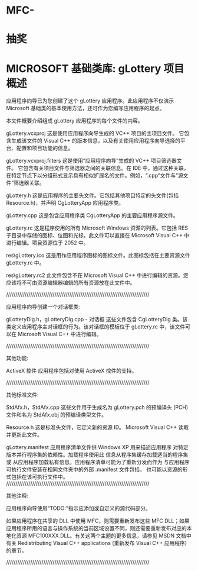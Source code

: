 # MFC-
抽奖
================================================================================
MICROSOFT 基础类库: gLottery 项目概述
===============================================================================

应用程序向导已为您创建了这个 gLottery 应用程序。此应用程序不仅演示 Microsoft 基础类的基本使用方法，还可作为您编写应用程序的起点。

本文件概要介绍组成 gLottery 应用程序的每个文件的内容。

gLottery.vcxproj
这是使用应用程序向导生成的 VC++ 项目的主项目文件。 
它包含生成该文件的 Visual C++ 的版本信息，以及有关使用应用程序向导选择的平台、配置和项目功能的信息。

gLottery.vcxproj.filters
    这是使用“应用程序向导”生成的 VC++ 项目筛选器文件。
    它包含有关项目文件与筛选器之间的关联信息。在 IDE 中，通过这种关联，在特定节点下以分组形式显示具有相似扩展名的文件。例如，“.cpp”文件与“源文件”筛选器关联。

gLottery.h
这是应用程序的主要头文件。它包括其他项目特定的头文件(包括 Resource.h)，并声明 CgLotteryApp 应用程序类。

gLottery.cpp
这是包含应用程序类 CgLotteryApp 的主要应用程序源文件。

gLottery.rc
这是程序使用的所有 Microsoft Windows 资源的列表。它包括 RES 子目录中存储的图标、位图和光标。此文件可以直接在 Microsoft Visual C++ 中进行编辑。项目资源位于 2052 中。

res\gLottery.ico
这是用作应用程序图标的图标文件。此图标包括在主要资源文件 gLottery.rc 中。

res\gLottery.rc2
此文件包含不在 Microsoft Visual C++ 中进行编辑的资源。您应该将不可由资源编辑器编辑的所有资源放在此文件中。


/////////////////////////////////////////////////////////////////////////////

应用程序向导创建一个对话框类:

gLotteryDlg.h，gLotteryDlg.cpp - 对话框
这些文件包含 CgLotteryDlg 类。该类定义应用程序主对话框的行为。该对话框的模板位于 gLottery.rc 中，该文件可以在 Microsoft Visual C++ 中进行编辑。


/////////////////////////////////////////////////////////////////////////////

其他功能:

ActiveX 控件
应用程序包括对使用 ActiveX 控件的支持。

/////////////////////////////////////////////////////////////////////////////

其他标准文件:

StdAfx.h，StdAfx.cpp
这些文件用于生成名为 gLottery.pch 的预编译头 (PCH) 文件和名为 StdAfx.obj 的预编译类型文件。

Resource.h
这是标准头文件，它定义新的资源 ID。
Microsoft Visual C++ 读取并更新此文件。

gLottery.manifest
	应用程序清单文件供 Windows XP 用来描述应用程序
	对特定版本并行程序集的依赖性。加载程序使用此
	信息从程序集缓存加载适当的程序集或
	从应用程序加载私有信息。应用程序清单可能为了重新分发而作为
	与应用程序可执行文件安装在相同文件夹中的外部 .manifest 文件包括，
	也可能以资源的形式包括在该可执行文件中。 
/////////////////////////////////////////////////////////////////////////////

其他注释:

应用程序向导使用“TODO:”指示应添加或自定义的源代码部分。

如果应用程序在共享的 DLL 中使用 MFC，则需要重新发布这些 MFC DLL；如果应用程序所用的语言与操作系统的当前区域设置不同，则还需要重新发布对应的本地化资源 MFC100XXX.DLL。有关这两个主题的更多信息，请参见 MSDN 文档中有关 Redistributing Visual C++ applications (重新发布 Visual C++ 应用程序)的章节。

/////////////////////////////////////////////////////////////////////////////

